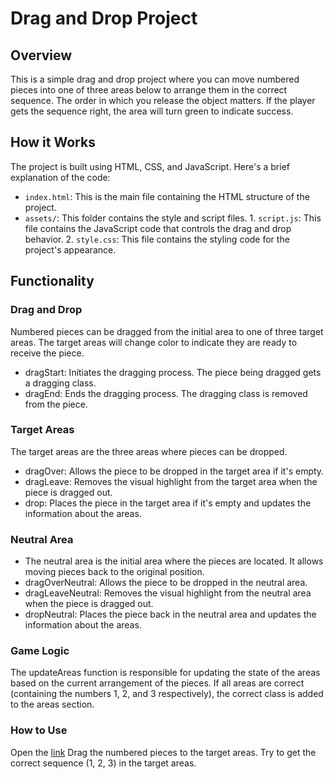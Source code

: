 # Drag and Drop Project
## Overview
This is a simple drag and drop project where you can move numbered pieces into one of three areas below to arrange them in the correct sequence. 
The order in which you release the object matters. If the player gets the sequence right, the area will turn green to indicate success.

## How it Works
The project is built using HTML, CSS, and JavaScript. Here's a brief explanation of the code:

- `index.html`: This is the main file containing the HTML structure of the project.
- `assets/`: This folder contains the style and script files.
      1. `script.js`: This file contains the JavaScript code that controls the drag and drop behavior.
      2. `style.css`: This file contains the styling code for the project's appearance.

## Functionality
### Drag and Drop
Numbered pieces can be dragged from the initial area to one of three target areas. The target areas will change color to indicate they are ready to receive the piece.

- dragStart: Initiates the dragging process. The piece being dragged gets a dragging class.
- dragEnd: Ends the dragging process. The dragging class is removed from the piece.

### Target Areas
The target areas are the three areas where pieces can be dropped.

- dragOver: Allows the piece to be dropped in the target area if it's empty.
- dragLeave: Removes the visual highlight from the target area when the piece is dragged out.
- drop: Places the piece in the target area if it's empty and updates the information about the areas.

### Neutral Area
- The neutral area is the initial area where the pieces are located. It allows moving pieces back to the original position.
- dragOverNeutral: Allows the piece to be dropped in the neutral area.
- dragLeaveNeutral: Removes the visual highlight from the neutral area when the piece is dragged out.
- dropNeutral: Places the piece back in the neutral area and updates the information about the areas.

### Game Logic
The updateAreas function is responsible for updating the state of the areas based on the current arrangement of the pieces. If all areas are correct (containing the numbers 1, 2, and 3 respectively), the correct class is added to the areas section.

### How to Use
Open the [link]()
Drag the numbered pieces to the target areas.
Try to get the correct sequence (1, 2, 3) in the target areas.
